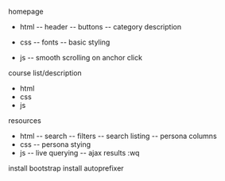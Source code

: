 homepage
- html
-- header
-- buttons
-- category description
- css
-- fonts
-- basic styling

- js
-- smooth scrolling on anchor click
 
course list/description
- html
- css
- js

resources 
- html
-- search
-- filters
-- search listing
-- persona columns
- css
-- persona stying
- js
-- live querying
-- ajax results
:wq


install bootstrap
install autoprefixer



